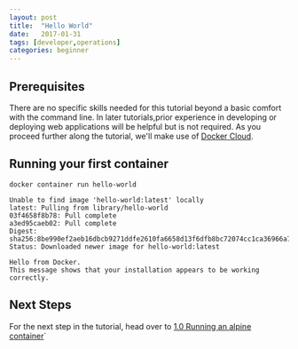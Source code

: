 ```yaml
---
layout: post
title:  "Hello World"
date:   2017-01-31
tags: [developer,operations]
categories: beginner
---
```

## Prerequisites
There are no specific skills needed for this tutorial beyond a basic comfort with the command line. In later tutorials,prior experience in developing or deploying web applications will be helpful but is not required. As you proceed further along the tutorial, we'll make use of [Docker Cloud](https://cloud.docker.com/).

## Running your first container

```.term1
docker container run hello-world
```
```
Unable to find image 'hello-world:latest' locally
latest: Pulling from library/hello-world
03f4658f8b78: Pull complete
a3ed95caeb02: Pull complete
Digest: sha256:8be990ef2aeb16dbcb9271ddfe2610fa6658d13f6dfb8bc72074cc1ca36966a7
Status: Downloaded newer image for hello-world:latest

Hello from Docker.
This message shows that your installation appears to be working correctly.
```

## Next Steps
For the next step in the tutorial, head over to [1.0 Running an alpine container](../alpine)`
